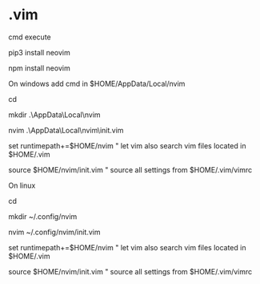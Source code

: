 # .vim

cmd execute

pip3 install neovim

npm install neovim

On windows add cmd in $HOME/AppData/Local/nvim

cd

mkdir .\AppData\Local\nvim

nvim .\AppData\Local\nvim\init.vim

set runtimepath+=$HOME/nvim         " let vim also search vim files located in $HOME/.vim

source $HOME/nvim/init.vim          " source all settings from $HOME/.vim/vimrc

On linux
  
cd

mkdir ~/.config/nvim

nvim ~/.config/nvim/init.vim

set runtimepath+=$HOME/nvim         " let vim also search vim files located in $HOME/.vim

source $HOME/nvim/init.vim          " source all settings from $HOME/.vim/vimrc
